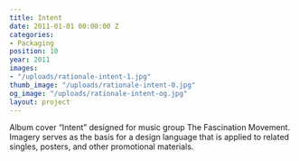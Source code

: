 ```yaml
---
title: Intent
date: 2011-01-01 00:00:00 Z
categories:
- Packaging
position: 10
year: 2011
images:
- "/uploads/rationale-intent-1.jpg"
thumb_image: "/uploads/rationale-intent-0.jpg"
og_image: "/uploads/rationale-intent-og.jpg"
layout: project
---
```


Album cover “Intent” designed for music group The Fascination Movement. Imagery serves as the basis for a design language that is applied to related singles, posters, and other promotional materials.
